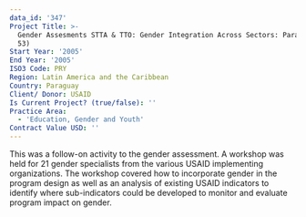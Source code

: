 ```yaml
---
data_id: '347'
Project Title: >-
  Gender Assesments STTA & TTO: Gender Integration Across Sectors: Paraguay (TDY
  53)
Start Year: '2005'
End Year: '2005'
ISO3 Code: PRY
Region: Latin America and the Caribbean
Country: Paraguay
Client/ Donor: USAID
Is Current Project? (true/false): ''
Practice Area:
  - 'Education, Gender and Youth'
Contract Value USD: ''
---
```

This was a follow-on activity to the gender assessment. A workshop was held for 21 gender specialists from the various USAID implementing organizations. The workshop covered how to incorporate gender in the program design as well as an analysis of existing USAID indicators to identify where sub-indicators could be developed to monitor and evaluate program impact on gender.